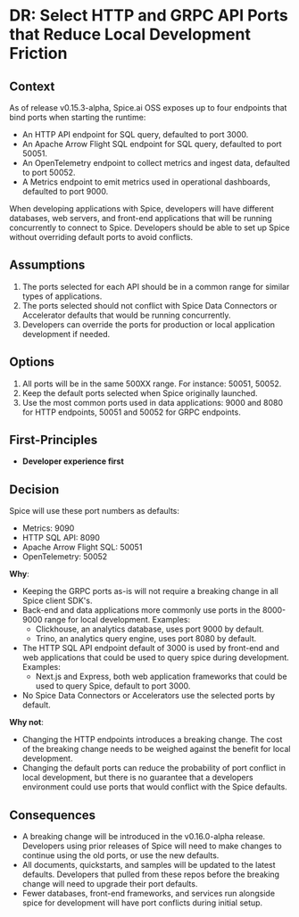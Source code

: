 # DR: Select HTTP and GRPC API Ports that Reduce Local Development Friction

## Context

As of release v0.15.3-alpha, Spice.ai OSS exposes up to four endpoints that bind ports when starting the runtime:

- An HTTP API endpoint for SQL query, defaulted to port 3000.
- An Apache Arrow Flight SQL endpoint for SQL query, defaulted to port 50051.
- An OpenTelemetry endpoint to collect metrics and ingest data, defaulted to port 50052.
- A Metrics endpoint to emit metrics used in operational dashboards, defaulted to port 9000.

When developing applications with Spice, developers will have different databases, web servers, and front-end applications that will be running concurrently to connect to Spice.  Developers should be able to set up Spice without overriding default ports to avoid conflicts.

## Assumptions

1. The ports selected for each API should be in a common range for similar types of applications.
2. The ports selected should not conflict with Spice Data Connectors or Accelerator defaults that would be running concurrently.
3. Developers can override the ports for production or local application development if needed.

## Options

1. All ports will be in the same 500XX range. For instance: 50051, 50052.
2. Keep the default ports selected when Spice originally launched.
3. Use the most common ports used in data applications: 9000 and 8080 for HTTP endpoints, 50051 and 50052 for GRPC endpoints.

## First-Principles

- **Developer experience first**

## Decision

Spice will use these port numbers as defaults:

- Metrics: 9090
- HTTP SQL API: 8090
- Apache Arrow Flight SQL: 50051
- OpenTelemetry: 50052

**Why**:

- Keeping the GRPC ports as-is will not require a breaking change in all Spice client SDK's.
- Back-end and data applications more commonly use ports in the 8000-9000 range for local development.  Examples:
  - Clickhouse, an analytics database, uses port 9000 by default.  
  - Trino, an analytics query engine, uses port 8080 by default.
- The HTTP SQL API endpoint default of 3000 is used by front-end and web applications that could be used to query spice during development. Examples:
  - Next.js and Express, both web application frameworks that could be used to query Spice, default to port 3000.
- No Spice Data Connectors or Accelerators use the selected ports by default.

**Why not**:

- Changing the HTTP endpoints introduces a breaking change. The cost of the breaking change needs to be weighed against the benefit for local development.
- Changing the default ports can reduce the probability of port conflict in local development, but there is no guarantee that a developers environment could use ports that would conflict with the Spice defaults.

## Consequences

- A breaking change will be introduced in the v0.16.0-alpha release.  Developers using prior releases of Spice will need to make changes to continue using the old ports, or use the new defaults.
- All documents, quickstarts, and samples will be updated to the latest defaults.  Developers that pulled from these repos before the breaking change will need to upgrade their port defaults.
- Fewer databases, front-end frameworks, and services run alongside spice for development will have port conflicts during initial setup.
